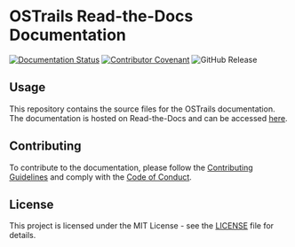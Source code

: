 # OSTrails Read-the-Docs Documentation

[![Documentation Status](https://readthedocs.org/projects/ostrails-docs/badge/?version=latest)](https://docs.ostrails.eu)
[![Contributor Covenant](https://img.shields.io/badge/Contributor%20Covenant-2.1-4baaaa.svg)](./CODE_OF_CONDUCT.md)
![GitHub Release](https://img.shields.io/github/v/release/OSTrails/docs)

## Usage

This repository contains the source files for the OSTrails documentation. The documentation is hosted on Read-the-Docs and can be accessed [here](https://docs.ostrails.eu/en/latest/).

## Contributing

To contribute to the documentation, please follow the [Contributing Guidelines](CONTRIBUTING.md) and comply with the [Code of Conduct](CODE_OF_CONDUCT.md).

## License

This project is licensed under the MIT License - see the [LICENSE](LICENSE) file for details.

